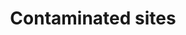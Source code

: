 ---
title: Contaminated sites
longTitle: 'Contaminated sites'
tags:
- gccommon
french:
- "[[Site contamine]]"
usedFor:
- "[[Hazardous waste sites]]"
---